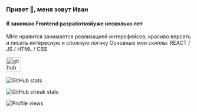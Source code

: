 ### Привет 👋, меня зовут Иван
#### Я занимаю Frontend разработкойуже несколько лет
МНе нравится занимается реализацией интерефейсов, красиво версать и писать интересную и сложную логику
Основные мои скиллы: REACT / JS / HTML / CSS


[<img src='https://cdn.jsdelivr.net/npm/simple-icons@3.0.1/icons/github.svg' alt='github' height='40'>](https://github.com/vanichh)  

![GitHub stats](https://github-readme-stats.vercel.app/api?username=vanichh&show_icons=true)  

![GitHub streak stats](https://github-readme-streak-stats.herokuapp.com/?user=vanichh)  

![Profile views](https://gpvc.arturio.dev/vanichh)  
